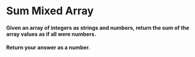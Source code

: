 # Sum Mixed Array

#### Given an array of integers as strings and numbers, return the sum of the array values as if all were numbers.

#### Return your answer as a number.
